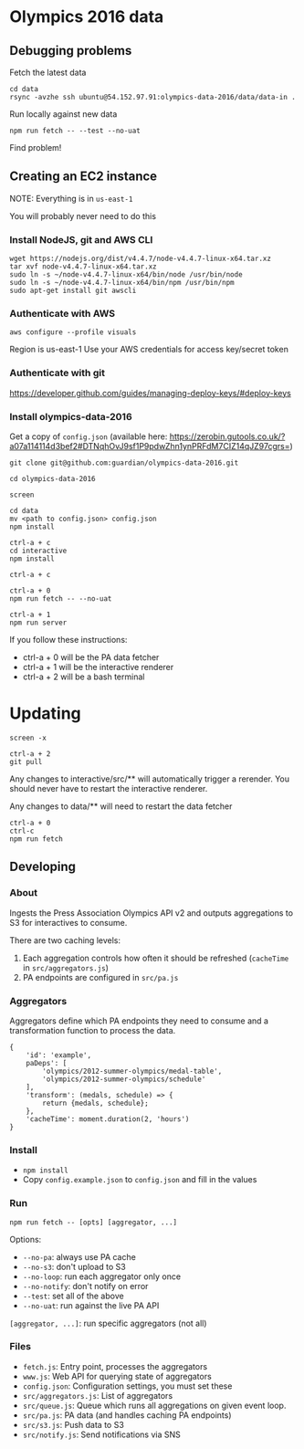 # Olympics 2016 data

## Debugging problems

Fetch the latest data
```
cd data
rsync -avzhe ssh ubuntu@54.152.97.91:olympics-data-2016/data/data-in .
```

Run locally against new data
```
npm run fetch -- --test --no-uat
```

Find problem!

## Creating an EC2 instance

NOTE: Everything is in `us-east-1`

You will probably never need to do this

### Install NodeJS, git and AWS CLI

```
wget https://nodejs.org/dist/v4.4.7/node-v4.4.7-linux-x64.tar.xz
tar xvf node-v4.4.7-linux-x64.tar.xz
sudo ln -s ~/node-v4.4.7-linux-x64/bin/node /usr/bin/node
sudo ln -s ~/node-v4.4.7-linux-x64/bin/npm /usr/bin/npm
sudo apt-get install git awscli
```

### Authenticate with AWS
```
aws configure --profile visuals

```
Region is us-east-1
Use your AWS credentials for access key/secret token

### Authenticate with git

https://developer.github.com/guides/managing-deploy-keys/#deploy-keys

### Install olympics-data-2016

Get a copy of `config.json` (available here: https://zerobin.gutools.co.uk/?a07a114114d3bef2#DTNqhOvJ9sf1P9pdwZhn1ynPRFdM7CIZ14qJZ97cgrs=)

```
git clone git@github.com:guardian/olympics-data-2016.git

cd olympics-data-2016

screen

cd data
mv <path to config.json> config.json
npm install

ctrl-a + c
cd interactive
npm install

ctrl-a + c

ctrl-a + 0
npm run fetch -- --no-uat

ctrl-a + 1
npm run server
```

If you follow these instructions:
- ctrl-a + 0 will be the PA data fetcher
- ctrl-a + 1 will be the interactive renderer
- ctrl-a + 2 will be a bash terminal


Updating
====
```
screen -x

ctrl-a + 2
git pull
```

Any changes to interactive/src/** will automatically trigger a rerender. You should never
have to restart the interactive renderer.

Any changes to data/** will need to restart the data fetcher
```
ctrl-a + 0
ctrl-c
npm run fetch
```

## Developing

### About

Ingests the Press Association Olympics API v2 and outputs aggregations to S3 for interactives to consume.

There are two caching levels:

1. Each aggregation controls how often it should be refreshed (`cacheTime` in `src/aggregators.js`)
2. PA endpoints are configured in `src/pa.js`

### Aggregators

Aggregators define which PA endpoints they need to consume and a transformation function to process the data.

```
{
    'id': 'example',
    paDeps': [
        'olympics/2012-summer-olympics/medal-table',
        'olympics/2012-summer-olympics/schedule'
    ],
    'transform': (medals, schedule) => {
        return {medals, schedule};
    },
    'cacheTime': moment.duration(2, 'hours')
}
```

### Install

- `npm install`
- Copy `config.example.json` to `config.json` and fill in the values

### Run

```
npm run fetch -- [opts] [aggregator, ...]
```

Options:
- `--no-pa`: always use PA cache
- `--no-s3`: don't upload to S3
- `--no-loop`: run each aggregator only once
- `--no-notify`: don't notify on error
- `--test`: set all of the above
- `--no-uat`: run against the live PA API

`[aggregator, ...]`: run specific aggregators (not all)

### Files
- `fetch.js`: Entry point, processes the aggregators
- `www.js`: Web API for querying state of aggregators
- `config.json`: Configuration settings, you must set these
- `src/aggregators.js`: List of aggregators
- `src/queue.js`: Queue which runs all aggregations on given event loop.
- `src/pa.js`: PA data (and handles caching PA endpoints)
- `src/s3.js`: Push data to S3
- `src/notify.js`: Send notifications via SNS
